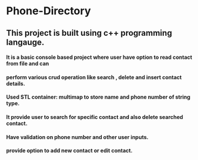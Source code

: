 # Phone-Directory

## This project is built using c++ programming langauge.
#### It is a basic console based project where user have option to read contact from file and can
#### perform various crud operation like search , delete and insert contact details.

#### Used STL container: multimap to store name and phone number of string type.
#### It provide user to search for specific contact and also delete searched contact.
#### Have validation on phone number and other user inputs.
#### provide option to add new contact or edit contact.
